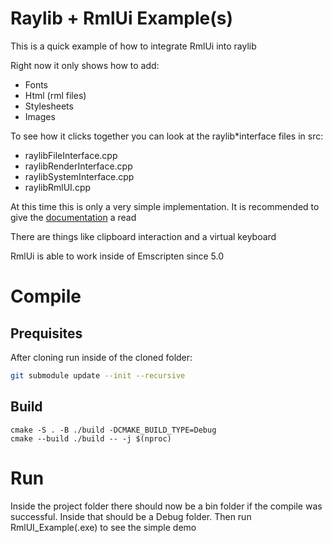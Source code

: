 # Raylib + RmlUi Example(s)

This is a quick example of how to integrate RmlUi into raylib

Right now it only shows how to add:
* Fonts
* Html (rml files)
* Stylesheets
* Images

To see how it clicks together you can look at the raylib\*interface files in src:
* raylibFileInterface.cpp
* raylibRenderInterface.cpp
* raylibSystemInterface.cpp
* raylibRmlUI.cpp

At this time this is only a very simple implementation. It is recommended to give the [documentation](https://mikke89.github.io/RmlUiDoc/pages/cpp_manual.html) a read

There are things like clipboard interaction and a virtual keyboard

RmlUi is able to work inside of Emscripten since 5.0

# Compile
## Prequisites

After cloning run inside of the cloned folder:
```bash
git submodule update --init --recursive
```

## Build
```
cmake -S . -B ./build -DCMAKE_BUILD_TYPE=Debug
cmake --build ./build -- -j $(nproc)
```

# Run
Inside the project folder there should now be a bin folder if the compile was successful. Inside that should be a Debug folder. Then run RmlUI_Example(.exe) to see the simple demo
